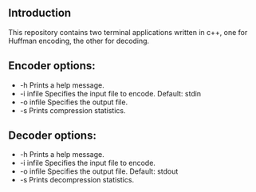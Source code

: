 ## Introduction

This repository contains two terminal applications written in c++, one for Huffman encoding, the other for decoding.

## Encoder options:
  * -h Prints a help message.
  * -i infile Specifies the input file to encode. Default: stdin
  * -o infile Specifies the output file.
  * -s Prints compression statistics.

## Decoder options:
  * -h Prints a help message.
  * -i infile Specifies the input file to encode.
  * -o infile Specifies the output file. Default: stdout
  * -s Prints decompression statistics.
